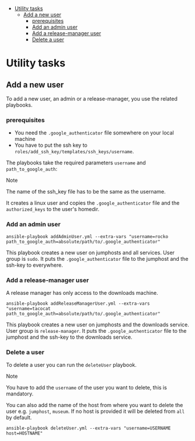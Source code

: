 - [Utility tasks](#utility-tasks)
  - [Add a new user](#add-a-new-user)
    - [prerequisites](#prerequisites)
    - [Add an admin user](#add-an-admin-user)
    - [Add a release-manager user](#add-a-release-manager-user)
    - [Delete a user](#delete-a-user)


# Utility tasks

## Add a new user

To add a new user, an admin or a release-manager, you use the related playbooks.

### prerequisites

- You need the `.google_authenticator` file somewhere on your local machine
- You have to put the ssh key to `roles/add_ssh_key/templates/ssh_keys/username`.

The playbooks take the required parameters `username` and `path_to_google_auth`:

> [!NOTE]
> The name of the ssh_key file has to be the same as the username.

It creates a linux user and copies the `.google_authenticator` file and the `authorized_keys` to the user's homedir.

### Add an admin user

```shell
ansible-playbook addAdminUser.yml --extra-vars "username=rocko path_to_google_auth=absolute/path/to/.google_authenticator"
```

This playbook creates a new user on jumphosts and all services.
User group is `sudo`. It puts the `.google_authenticator` file to the jumphost and the ssh-key to everywhere.

### Add a release-manager user

A release manager has only access to the downloads machine.

```shell
ansible-playbook addReleaseManagerUser.yml --extra-vars "username=tacocat path_to_google_auth=absolute/path/to/.google_authenticator"
```

This playbook creates a new user on jumphosts and the downloads service.
User group is `release-manager`. It puts the `.google_authenticator` file to the jumphost and the ssh-key to the downloads service.

### Delete a user

To delete a user you can run the `deleteUser` playbook.

> [!NOTE]
> You have to add the `username` of the user you want to delete, this is mandatory.

You can also add the name of the host from where you want to delete the user e.g. `jumphost`, `museum`.
If no host is provided it will be deleted from `all` by default.

```shell
ansible-playbook deleteUser.yml --extra-vars "username=USERNAME host=HOSTNAME"
```
